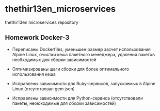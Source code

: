 # thethir13en_microservices
thethir13en microservices repository

## Homework Docker-3

- Переписаны Dockerfiles, уменьшен размер засчет использования Alpine Linux, очистки кеша пакетного менеджера, удаления пакетов необходимых для сборки зависимостей

- Оптимизированы шаги сборки для более оптимального использования кеша

- Исправлены зависимости для Ruby-сервисов, запускаемых в Alpine Linux (отсутствовал gem json)

- Исправлены зависимости для Python-сервиса (отсутствовали пакеты, неоюходимые для сборки зависимостей)
